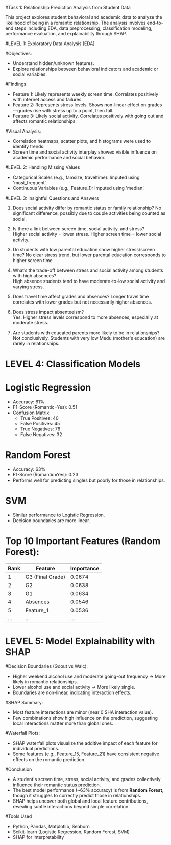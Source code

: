 #Task 1: Relationship Prediction Analysis from Student Data

This project explores student behavioral and academic data to analyze the likelihood of being in a romantic relationship. The analysis involves end-to-end steps including EDA, data preprocessing, classification modeling, performance evaluation, and explainability through SHAP.

#LEVEL 1: Exploratory Data Analysis (EDA)

#Objectives:
- Understand hidden/unknown features.
- Explore relationships between behavioral indicators and academic or social variables.

#Findings:
- Feature 1: Likely represents weekly screen time. Correlates positively with internet access and failures.
- Feature 2: Represents stress levels. Shows non-linear effect on grades—grades rise with stress up to a point, then fall.
- Feature 3: Likely social activity. Correlates positively with going out and affects romantic relationships.

#Visual Analysis:
- Correlation heatmaps, scatter plots, and histograms were used to identify trends.
- Screen time and social activity interplay showed visible influence on academic performance and social behavior.


#LEVEL 2: Handling Missing Values

- Categorical Scales (e.g., famsize, traveltime): Imputed using 'most_frequent'.
- Continuous Variables (e.g., Feature_1): Imputed using 'median'.

 #LEVEL 3: Insightful Questions and Answers

1. Does social activity differ by romantic status or family relationship? 
    No significant difference; possibly due to couple activities being counted as social.

2. Is there a link between screen time, social activity, and stress?  
    Higher social activity = lower stress. Higher screen time = lower social activity.

3. Do students with low parental education show higher stress/screen time? 
    No clear stress trend, but lower parental education corresponds to higher screen time.

4. What’s the trade-off between stress and social activity among students with high absences?  
    High absence students tend to have moderate-to-low social activity and varying stress.

5. Does travel time affect grades and absences?
    Longer travel time correlates with lower grades but not necessarily higher absences.

6. Does stress impact absenteeism?  
    Yes. Higher stress levels correspond to more absences, especially at moderate stress.

7. Are students with educated parents more likely to be in relationships?  
    Not conclusively. Students with very low Medu (mother's education) are rarely in relationships.

# LEVEL 4: Classification Models

# Logistic Regression
- Accuracy: 61%
- F1-Score (Romantic=Yes): 0.51  
- Confusion Matrix:
  - True Positives: 40
  - False Positives: 45
  - True Negatives: 78
  - False Negatives: 32

# Random Forest
- Accuracy: 63%
- F1-Score (Romantic=Yes): 0.23  
- Performs well for predicting singles but poorly for those in relationships.

# SVM
- Similar performance to Logistic Regression.
- Decision boundaries are more linear.

# Top 10 Important Features (Random Forest):
| Rank | Feature         | Importance |
|------|------------------|------------|
| 1    | G3 (Final Grade) | 0.0674     |
| 2    | G2               | 0.0638     |
| 3    | G1               | 0.0634     |
| 4    | Absences         | 0.0546     |
| 5    | Feature_1        | 0.0536     |
| ...  | ...              | ...        |


# LEVEL 5: Model Explainability with SHAP

#Decision Boundaries (Goout vs Walc):
- Higher weekend alcohol use and moderate going-out frequency → More likely in romantic relationships.
- Lower alcohol use and social activity → More likely single.
- Boundaries are non-linear, indicating interaction effects.

#SHAP Summary:
- Most feature interactions are minor (near 0 SHA interaction value).
- Few combinations show high influence on the prediction, suggesting local interactions matter more than global ones.

#Waterfall Plots:
- SHAP waterfall plots visualize the additive impact of each feature for individual predictions.
- Some features (e.g., Feature_15, Feature_21) have consistent negative effects on the romantic prediction.

#Conclusion

- A student's screen time, stress, social activity, and grades collectively influence their romantic status prediction.
- The best model performance (~63% accuracy) is from **Random Forest**, though it struggles to correctly predict those in relationships.
- SHAP helps uncover both global and local feature contributions, revealing subtle interactions beyond simple correlation.


#Tools Used
- Python, Pandas, Matplotlib, Seaborn
- Scikit-learn (Logistic Regression, Random Forest, SVM)
- SHAP for interpretability




